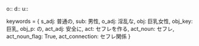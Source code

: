 o::
d::
u::








keywords = {
        s_adj: 普通の, sub: 男性,
        o_adj: 淫乱な, obj: 巨乳女性, obj_key: 巨乳, obj_p: の,
        act_adj: 安全に, act: セフレを作る, act_noun: セフレ, act_noun_flag: True,
        act_connection: セフレ関係 }
